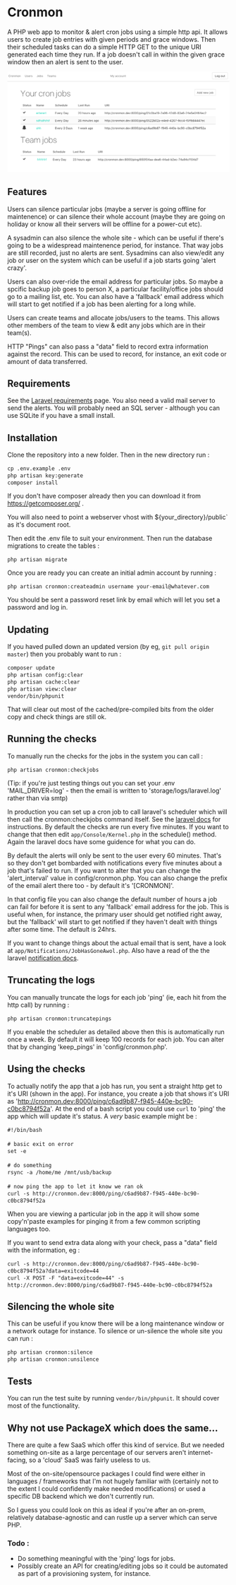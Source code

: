 # Cronmon

A PHP web app to monitor & alert cron jobs using a simple http api.  It allows users to create job entries
with given periods and grace windows.  Then their scheduled tasks can do a simple HTTP GET to the
unique URI generated each time they run.  If a job doesn't call in within the given grace window
then an alert is sent to the user.

![Screenshot](storage/cronmon.png)

## Features

Users can silence particular jobs (maybe a server is going offline for maintenence) or can
silence their whole account (maybe they are going on holiday or know all their servers will be
offline for a power-cut etc).

A sysadmin can also silence the whole site - which can be useful
if there's going to be a widespread maintenence period, for instance.  That way jobs are still recorded,
just no alerts are sent.  Sysadmins can also view/edit any job or user on the system which can be useful
if a job starts going 'alert crazy'.

Users can also over-ride the email address for particular jobs.  So maybe a spcific backup job goes to person X, a particular facility/office jobs should go to a mailing list, etc. You can also have a 'fallback' email address which will start to get notified if a job has been alerting for a long while.


Users can create teams and allocate jobs/users to the teams.  This allows other members of the
team to view & edit any jobs which are in their team(s).

HTTP "Pings" can also pass a "data" field to record extra information against the record.  This can
be used to record, for instance, an exit code or amount of data transferred.

## Requirements

See the [Laravel requirements](https://laravel.com/docs/5.5/installation#server-requirements) page.  You also
need a valid mail server to send the alerts.  You will probably need an SQL server - although you
can use SQLite if you have a small install.

## Installation

Clone the repository into a new folder.  Then in the new directory run :

```
cp .env.example .env
php artisan key:generate
composer install
```
If you don't have composer already then you can download it from https://getcomposer.org/ .

You will also need to point a webserver vhost with ${your_directory}/public` as it's document root.

Then edit the .env file to suit your environment.  Then run the database migrations to create the tables :
```
php artisan migrate
```

Once you are ready you can create an initial admin account by running :
```
php artisan cronmon:createadmin username your-email@whatever.com
```
You should be sent a password reset link by email which will let you set a password and log in.

## Updating

If you haved pulled down an updated version (by eg, `git pull origin master`) then you probably want to run :

```
composer update
php artisan config:clear
php artisan cache:clear
php artisan view:clear
vendor/bin/phpunit
```

That will clear out most of the cached/pre-compiled bits from the older copy and check things are still ok.

## Running the checks

To manually run the checks for the jobs in the system you can call :
```
php artisan cronmon:checkjobs
```
(Tip: if you're just testing things out you can set your .env 'MAIL_DRIVER=log' - then the email is written to 'storage/logs/laravel.log' rather than via smtp)

In production you can set up a cron job to call laravel's scheduler which will then call the cronmon:checkjobs command
itself.  See the [laravel docs](https://laravel.com/docs/5.3/scheduling) for instructions.  By default the
checks are run every five minutes.  If you want to change that then edit `app/Console/Kernel.php` in the schedule()
method.  Again the laravel docs have some guidence for what you can do.

By default the alerts will only be sent to the user every 60 minutes.  That's so they don't get bombarded with
notifications every five minutes about a job that's failed to run.  If you want to alter that you can change the
'alert_interval' value in config/cronmon.php.  You can also change the prefix of the email alert there too - by
default it's '[CRONMON]'.

In that config file you can also change the default number of hours a job can fail for before it is sent to any 'fallback' email address for the job.  This is useful when, for instance, the primary user should get notified right away, but the 'fallback' will start to get notified if they haven't dealt with things after some time.  The default is 24hrs.

If you want to change things about the actual email that is sent, have a look at `app/Notifications/JobHasGoneAwol.php`.
Also have a read of the the laravel [notification docs](https://laravel.com/docs/5.3/notifications).

## Truncating the logs

You can manually truncate the logs for each job 'ping' (ie, each hit from the http call) by running :
```
php artisan cronmon:truncatepings
```
If you enable the scheduler as detailed above then this is automatically run once a week.  By default it
will keep 100 records for each job.  You can alter that by changing 'keep_pings' in 'config/cronmon.php'.

## Using the checks

To actually notify the app that a job has run, you sent a straight http get to it's URI (shown in the app).  For 
instance, you create a job that shows it's URI as 'http://cronmon.dev:8000/ping/c6ad9b87-f945-440e-bc90-c0bc8794f52a'.
At the end of a bash script you could use `curl` to 'ping' the app which will update it's status.  A *very* basic
example might be :
```
#!/bin/bash

# basic exit on error
set -e

# do something
rsync -a /home/me /mnt/usb/backup

# now ping the app to let it know we ran ok
curl -s http://cronmon.dev:8000/ping/c6ad9b87-f945-440e-bc90-c0bc8794f52a
```
When you are viewing a particular job in the app it will show some copy'n'paste examples for pinging it from a
few common scripting languages too.

If you want to send extra data along with your check, pass a "data" field with the information, eg :
```
curl -s http://cronmon.dev:8000/ping/c6ad9b87-f945-440e-bc90-c0bc8794f52a?data=exitcode=44
curl -X POST -F "data=exitcode=44" -s http://cronmon.dev:8000/ping/c6ad9b87-f945-440e-bc90-c0bc8794f52a
```

## Silencing the whole site

This can be useful if you know there will be a long maintenance window or
a network outage for instance.  To silence or un-silence the whole site 
you can run :
```
php artisan cronmon:silence
php artisan cronmon:unsilence
```

## Tests

You can run the test suite by running `vendor/bin/phpunit`.  It should cover most of the functionality.

## Why not use PackageX which does the same...

There are quite a few SaaS which offer this kind of service.  But we needed
something on-site as a large percentage of our servers aren't internet-facing,
so a 'cloud' SaaS was fairly useless to us.

Most of the on-site/opensource packages I could find were either in languages
/ frameworks that I'm not hugely familiar with (certainly not to the extent I could confidently make needed modifications) or used a specific DB backend which we don't currently run.

So I guess you could look on this as ideal if you're after an on-prem, relatively database-agnostic and can rustle up a server which can serve PHP.

### Todo :

* Do something meaningful with the 'ping' logs for jobs.
* Possibly create an API for creating/editing jobs so it could be automated as part of a provisioning system, for instance.
